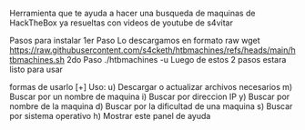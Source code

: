 Herramienta que te ayuda a hacer una busqueda de maquinas de HackTheBox ya resueltas con videos de youtube de s4vitar


Pasos para instalar 
1er Paso
Lo descargamos en formato raw
wget https://raw.githubusercontent.com/s4cketh/htbmachines/refs/heads/main/htbmachines.sh
2do Paso
./htbmachines -u
Luego de estos 2 pasos estara listo para usar


formas de usarlo 
[+] Uso:
	u) Descargar o actualizar archivos necesarios
	m) Buscar por un nombre de maquina
	i) Buscar por direccion IP
	y) Buscar por nombre de la maquina
	d) Buscar por la dificultad de una maquina
	s) Buscar por sistema operativo
	h) Mostrar este panel de ayuda

